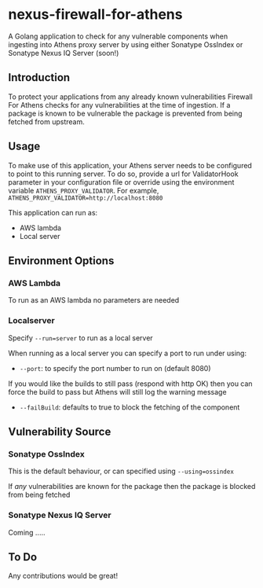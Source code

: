# nexus-firewall-for-athens

A Golang application to check for any vulnerable components when ingesting into Athens proxy server by using either Sonatype OssIndex or Sonatype Nexus IQ Server (soon!) 

## Introduction
To protect your applications from any already known vulnerabilities Firewall For Athens checks for any vulnerabilities at the time of ingestion.
If a package is known to be vulnerable the package is prevented from being fetched from upstream. 

## Usage
To make use of this application, your Athens server needs to be configured to point to this running server.
To do so, provide a url for ValidatorHook parameter in your configuration file or override using the environment variable `ATHENS_PROXY_VALIDATOR`. For example, `ATHENS_PROXY_VALIDATOR=http://localhost:8080`

This application can run as:
 - AWS lambda
 - Local server
 
## Environment Options
### AWS Lambda
To run as an AWS lambda no parameters are needed

### Localserver
Specify `--run=server` to run as a local server
    
When running as a local server you can specify a port to run under using:
- `--port`: to specify the port number to run on (default 8080)

If you would like the builds to still pass (respond with http OK) then you can force the build to pass but Athens will still log the warning message
- `--failBuild`: defaults to true to block the fetching of the component

## Vulnerability Source
### Sonatype OssIndex
This is the default behaviour, or can specified using `--using=ossindex`

If *any* vulnerabilities are known for the package then the package is blocked from being fetched

### Sonatype Nexus IQ Server
Coming .....


## To Do
Any contributions would be great!

